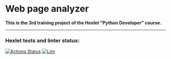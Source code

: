 # Web page analyzer

**This is the 3rd training project of the Hexlet "Python Developer" course.**



---
### Hexlet tests and linter status:
[![Actions Status](https://github.com/Andrey-Volkovitskiy/python-project-83/workflows/hexlet-check/badge.svg)](https://github.com/Andrey-Volkovitskiy/python-project-83/actions)    [![Lint](https://github.com/Andrey-Volkovitskiy/python-project-83/actions/workflows/flake8_linter.yml/badge.svg)](https://github.com/Andrey-Volkovitskiy/python-project-83/actions/workflows/flake8_linter.yml)